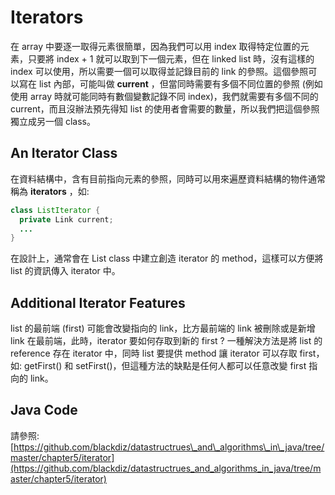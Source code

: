 # Iterators

在 array 中要逐一取得元素很簡單，因為我們可以用 index 取得特定位置的元素，只要將 index + 1 就可以取到下一個元素，但在 linked list 時，沒有這樣的 index 可以使用，所以需要一個可以取得並記錄目前的 link 的參照。這個參照可以寫在 list 內部，可能叫做 **current** ，但當同時需要有多個不同位置的參照 \(例如使用 array 時就可能同時有數個變數記錄不同 index\)，我們就需要有多個不同的 current，而且沒辦法預先得知 list 的使用者會需要的數量，所以我們把這個參照獨立成另一個 class。

## An Iterator Class

在資料結構中，含有目前指向元素的參照，同時可以用來遍歷資料結構的物件通常稱為 **iterators** ，如:

```java
class ListIterator {
  private Link current;
  ...
}
```

在設計上，通常會在 List class 中建立創造 iterator 的 method，這樣可以方便將 list 的資訊傳入 iterator 中。

## Additional Iterator Features

list 的最前端 \(first\) 可能會改變指向的 link，比方最前端的 link 被刪除或是新增 link 在最前端，此時，iterator 要如何存取到新的 first ? 一種解決方法是將 list 的 reference 存在 iterator 中，同時 list 要提供 method 讓 iterator 可以存取 first，如: getFirst\(\) 和 setFirst\(\)，但這種方法的缺點是任何人都可以任意改變 first 指向的 link。

## Java Code

請參照: [https://github.com/blackdiz/datastructrues\_and\_algorithms\_in\_java/tree/master/chapter5/iterator](https://github.com/blackdiz/datastructrues_and_algorithms_in_java/tree/master/chapter5/iterator)

